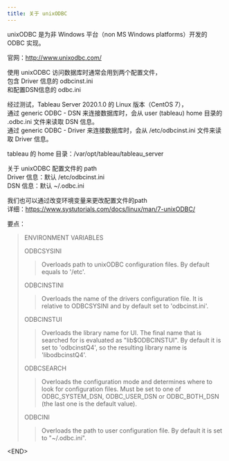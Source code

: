 ```yaml
---
title: 关于 unixODBC
---
```

unixODBC 是为非 Windows 平台（non MS Windows platforms）开发的 ODBC 实现。

官网：http://www.unixodbc.com/

使用 unixODBC 访问数据库时通常会用到两个配置文件，  
包含 Driver 信息的 odbcinst.ini  
和配置DSN信息的 odbc.ini

经过测试，Tableau Server 2020.1.0 的 Linux 版本（CentOS 7），  
通过 generic ODBC - DSN 来连接数据库时，会从 user (tableau) home 目录的 .odbc.ini 文件来读取 DSN 信息。  
通过 generic ODBC - Driver 来连接数据库时，会从 /etc/odbcinst.ini 文件来读取 Driver 信息。

tableau 的 home 目录：/var/opt/tableau/tableau_server

关于 unixODBC 配置文件的 path  
Driver 信息：默认 /etc/odbcinst.ini  
DSN 信息：默认 ~/.odbc.ini

我们也可以通过改变环境变量来更改配置文件的path  
详细：https://www.systutorials.com/docs/linux/man/7-unixODBC/

要点：  
> ENVIRONMENT VARIABLES
> 
> ODBCSYSINI
>> Overloads path to unixODBC configuration files. By default equals to '/etc'.
>
> ODBCINSTINI
>> Overloads the name of the drivers configuration file. It is relative to ODBCSYSINI and by default set to 'odbcinst.ini'.
>
> ODBCINSTUI
>> Overloads the library name for UI. The final name that is searched for is evaluated as "lib$ODBCINSTUI". By default it is set to 'odbcinstQ4', so the resulting library name is 'libodbcinstQ4'.
>
> ODBCSEARCH
>> Overloads the configuration mode and determines where to look for configuration files. Must be set to one of ODBC_SYSTEM_DSN, ODBC_USER_DSN or ODBC_BOTH_DSN (the last one is the default value).
>
> ODBCINI
>> Overloads the path to user configuration file. By default it is set to "~/.odbc.ini".

&lt;END&gt;
